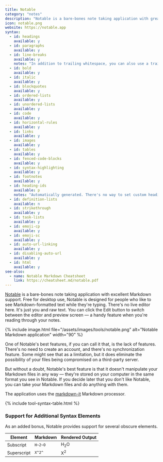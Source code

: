 ```yaml
---
title: Notable
category: "notes"
description: "Notable is a bare-bones note taking application with great Markdown support."
icon: notable.png
website: https://notable.app
syntax:
  - id: headings
    available: y
  - id: paragraphs
    available: y
  - id: line-breaks
    available: y
    notes: "In addition to trailing whitespace, you can also use a trailing backslash or press the Return key once to achieve the same result."
  - id: bold
    available: y
  - id: italic
    available: y
  - id: blockquotes
    available: y
  - id: ordered-lists
    available: y
  - id: unordered-lists
    available: y
  - id: code
    available: y
  - id: horizontal-rules
    available: y
  - id: links
    available: y
  - id: images
    available: y
  - id: tables
    available: y
  - id: fenced-code-blocks
    available: y
  - id: syntax-highlighting
    available: y
  - id: footnotes
    available: y
  - id: heading-ids
    available: p
    notes: "Automatically generated. There's no way to set custom heading IDs."
  - id: definition-lists
    available: n
  - id: strikethrough
    available: y
  - id: task-lists
    available: y
  - id: emoji-cp
    available: y
  - id: emoji-sc
    available: y
  - id: auto-url-linking
    available: y
  - id: disabling-auto-url
    available: y
  - id: html
    available: y
see-also:
  - name: Notable Markdown Cheatsheet
    link: https://cheatsheet.md/notable.pdf
---
```


[Notable](https://notable.app) is a bare-bones note taking application with excellent Markdown support. Free for desktop use, Notable is designed for people who like to see Markdown-formatted text while they're typing. There's no live editor here. It's just you and raw text. You can click the Edit button to switch between the editor and preview screen — a handy feature when you're reading through your notes.

{% include image.html file="/assets/images/tools/notable.png" alt="Notable Markdown application" width="90" %}

One of Notable's best features, if you can call it that, is the lack of features. There's no need to create an account, and there's no synchronization feature. Some might see that as a limitation, but it does eliminate the possibility of your files being compromised on a third-party server.

But without a doubt, Notable's best feature is that it doesn't manipulate your Markdown files in any way — they're stored on your computer in the same format you see in Notable. If you decide later that you don't like Notable, you can take your Markdown files and do anything with them.  

The application uses the [markdown-it](https://github.com/markdown-it/markdown-it) Markdown processor.

{% include tool-syntax-table.html %}

### Support for Additional Syntax Elements

As an added bonus, Notable provides support for several obscure elements.

<table class="table table-bordered" style="font-size: 14px">
  <thead class="thead-light">
    <tr>
      <th>Element</th>
      <th>Markdown</th>
      <th>Rendered Output</th>
    </tr>
  </thead>
  <tbody>
    <tr>
      <td>Subscript</td>
      <td><code>H~2~O</code></td>
      <td>H<sub>2</sub>O</td>
    </tr>
    <tr>
      <td>Superscript</td>
      <td><code>X^2^</code></td>
      <td>X<sup>2</sup></td>
    </tr>
  </tbody>
</table>
